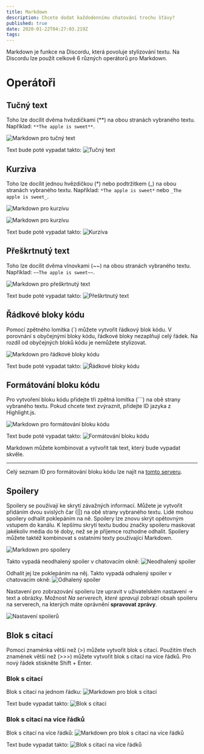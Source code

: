 ```yaml
---
title: Markdown
description: Chcete dodat každodennímu chatování trochu šťávy?
published: true
date: 2020-01-22T04:27:03.219Z
tags: 
---
```


Markdown je funkce na Discordu, která povoluje stylizování textu. Na Discordu lze použít celkově 6 různých operátorů pro Markdown.


# Operátoři
## Tučný text
Toho lze docílit dvěma hvězdičkami (\*\*) na obou stranách vybraného textu.
Například: `**The apple is sweet**`.

![Markdown pro tučný text](https://github.com/DiscordiaWiki/wiki/blob/master/uploads/markdown/a-5-f-8-d-0.png?raw=true "Markdown v okně pro psaní zpráv, který změní normální text na tučný.")

Text bude poté vypadat takto: 
![Tučný text](https://github.com/DiscordiaWiki/wiki/blob/master/uploads/markdown/bolded-text-in-chat.png?raw=true "Tučný text v chatovacím okně.")

## Kurziva
Toho lze docílit jednou hvězdičkou (\*) nebo podtržítkem (\_) na obou stranách vybraného textu. Například: `*The apple is sweet*` nebo `_The apple is sweet_`.

![Markdown pro kurzívu](https://github.com/DiscordiaWiki/wiki/blob/master/uploads/markdown/6-e-34-bc.png?raw=true "Markdown v okně pro psaní zpráv, který změní normální text na kurzivu.")

![Markdown pro kurzívu](https://github.com/DiscordiaWiki/wiki/blob/master/uploads/markdown/bcb-156.png?raw=true "Markdown v okně pro psaní zpráv, který změní normální text na kurzivu.")

Text bude poté vypadat takto:
![Kurzíva](https://github.com/DiscordiaWiki/wiki/blob/master/uploads/markdown/italicized-text-in-chat.png?raw=true "Kurzíva v chatovacím okně.")

## Přeškrtnutý text
Toho lze docílit dvěma vlnovkami (\~\~) na obou stranách vybraného textu. Například: `~~The apple is sweet~~`.

![Markdown pro přeškrtnutý text](https://github.com/DiscordiaWiki/wiki/blob/master/uploads/markdown/56992-e.png?raw=true "Markdown v okně pro psaní zpráv, který text přeškrtne.")

Text bude poté vypadat takto:
![Přeškrtnutý text](https://github.com/DiscordiaWiki/wiki/blob/master/uploads/markdown/strikethrough-text-in-chat.png?raw=true "Přeškrtnutý text v chatovacím okně.")

## Řádkové bloky kódu
Pomocí zpětného lomítka (\`) můžete vytvořit řádkový blok kódu. V porovnání s obyčejnými bloky kódu, řádkové bloky nezaplňují celý řádek. Na rozdíl od obyčejných bloků kódu je nemůžete stylizovat.

![Markdown pro řádkové bloky kódu](https://github.com/DiscordiaWiki/wiki/blob/master/uploads/markdown/c-8-ca-1-f.png?raw=true "Řádkový blok kódu v okně pro psaní zpráv.")

Text bude poté vypadat takto:
![Řádkové bloky kódu](https://github.com/DiscordiaWiki/wiki/blob/master/uploads/markdown/c-144-da.png?raw=true "Řádkový blok kódu v chatovacím okně.")

## Formátování bloku kódu
Pro vytvoření bloku kódu přidejte tři zpětná lomítka (\`\`\`) na obě strany vybraného textu. Pokud chcete text zvýraznit, přidejte ID jazyka z Highlight.js.

![Markdown pro formátování bloku kódu](https://github.com/DiscordiaWiki/wiki/blob/master/uploads/markdown/a-16-ed-5.png?raw=true "Víceřádkový blok kódu v okně pro psaní zpráv.")

Text bude poté vypadat takto:
![Formátování bloku kódu](https://github.com/DiscordiaWiki/wiki/blob/master/uploads/markdown/c-73-dd-2.png?raw=true "Víceřádkový blok kódu v chatovacím okně včetně zvýrazněného syntaxe kódu.")

Markdown můžete kombinovat a vytvořit tak text, který bude vypadat skvěle.

---

Celý seznam ID pro formátování bloku kódu lze najít na [tomto serveru](https://discord.gg/VfVvwcX).

## Spoilery
Spoilery se používají ke skrytí závažných informací. Můžete je vytvořit přidáním dvou svislých čar (\|\|) na obě strany vybraného textu. Lidé mohou spoilery odhalit poklepáním na ně. Spoilery lze znovu skrýt opětovným vstupem do kanálu. K lepšímu skrytí textu budou značky spoileru maskovat jakékoliv média do té doby, než se je příjemce rozhodne odhalit.
Spoilery můžete taktéž kombinovat s ostatními texty používající Markdown.

![Markdown pro spoilery](https://github.com/DiscordiaWiki/wiki/blob/master/uploads/markdown/typingspoiler.png?raw=true "Spoiler v okně pro psaní zpráv.")

Takto vypadá neodhalený spoiler v chatovacím okně:
![Neodhalený spoiler](https://github.com/DiscordiaWiki/wiki/blob/master/uploads/markdown/unrevealedspoiler.png?raw=true "Neodhalený spoiler.")

Odhalit jej lze poklepáním na něj. Takto vypadá odhalený spoiler v chatovacím okně:
![Odhalený spoiler](https://github.com/DiscordiaWiki/wiki/blob/master/uploads/markdown/revealedspoiler.png?raw=true "Odhalený spoiler.")

Nastavení pro zobrazování spoileru lze upravit v uživatelském nastavení -> text a obrázky. Možnost *Na serverech, které spravuji* zobrazí obsah spoileru na serverech, na kterých máte oprávnění **spravovat zprávy**.

![Nastavení spoilerů](https://github.com/DiscordiaWiki/wiki/blob/master/uploads/markdown/spoiler-settings.png?raw=true "Nastavení spoilerů.")

## Blok s citací
Pomoci znaménka větší než (\>) můžete vytvořit blok s citací. Použitím třech znamének větší než (\>\>\>) můžete vytvořit blok s citací na více řádků. Pro nový řádek stiskněte Shift + Enter.

### Blok s citací
Blok s citací na jednom řádku:
![Markdown pro blok s citací](https://github.com/DiscordiaWiki/wiki/blob/master/uploads/markdown/blockquote.png?raw=true "Blok s citací")

Text bude vypadat takto:
![Blok s citací](https://github.com/DiscordiaWiki/wiki/blob/master/uploads/markdown/blocksingle.png?raw=true "Blok s citací")

### Blok s citací na více řádků
Blok s citací na více řádků:
![Markdown pro blok s citací na více řádků](https://github.com/DiscordiaWiki/wiki/blob/master/uploads/markdown/blockquotemultiple.png?raw=true "Blok s citací na více řádků")

Text bude vypadat takto:
![Blok s citací na více řádků](https://github.com/DiscordiaWiki/wiki/blob/master/uploads/markdown/blockmultiple.png?raw=true "Blok s citací na více řádků")